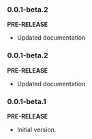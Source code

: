 <!-- 
BSD 3-Clause License
Copyright (c) 2022, GM Consult Pty Ltd
All rights reserved. 
-->

### 0.0.1-beta.2
**PRE-RELEASE**

- Updated documentation

### 0.0.1-beta.2
**PRE-RELEASE**

- Updated documentation

### 0.0.1-beta.1

**PRE-RELEASE**
- Initial version.